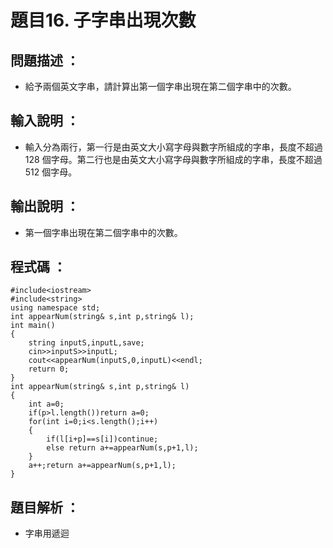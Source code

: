 # 題目16. 子字串出現次數
## 問題描述 ：

* 給予兩個英文字串，請計算出第一個字串出現在第二個字串中的次數。
## 輸入說明 ：

* 輸入分為兩行，第一行是由英文大小寫字母與數字所組成的字串，長度不超過 128 個字母。第二行也是由英文大小寫字母與數字所組成的字串，長度不超過 512 個字母。
## 輸出說明 ：

* 第一個字串出現在第二個字串中的次數。

## 程式碼 ：

    #include<iostream>  
    #include<string>  
    using namespace std;  
    int appearNum(string& s,int p,string& l);  
    int main()  
    {  
        string inputS,inputL,save;  
        cin>>inputS>>inputL;  
        cout<<appearNum(inputS,0,inputL)<<endl;  
        return 0;  
    }  
    int appearNum(string& s,int p,string& l) 
    {  
        int a=0;  
        if(p>l.length())return a=0;  
        for(int i=0;i<s.length();i++)  
        {  
            if(l[i+p]==s[i])continue;   
            else return a+=appearNum(s,p+1,l);   
        }  
        a++;return a+=appearNum(s,p+1,l);  
    }   
## 題目解析 ：
* 字串用遞迴
